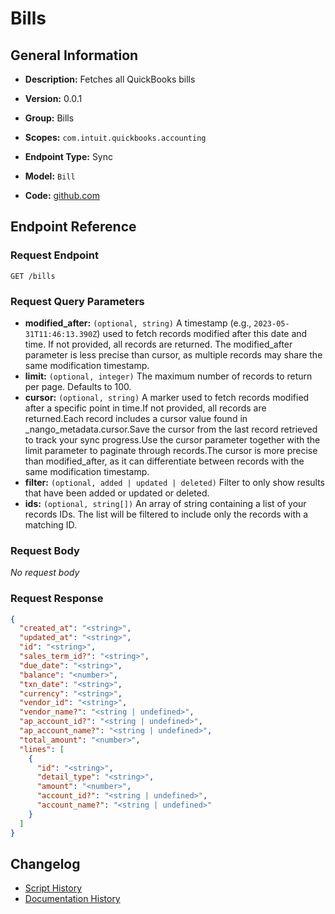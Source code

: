 <!-- BEGIN GENERATED CONTENT -->
# Bills

## General Information

- **Description:** Fetches all QuickBooks bills

- **Version:** 0.0.1
- **Group:** Bills
- **Scopes:** `com.intuit.quickbooks.accounting`
- **Endpoint Type:** Sync
- **Model:** `Bill`
- **Code:** [github.com](https://github.com/NangoHQ/integration-templates/tree/main/integrations/quickbooks/syncs/bills.ts)


## Endpoint Reference

### Request Endpoint

`GET /bills`

### Request Query Parameters

- **modified_after:** `(optional, string)` A timestamp (e.g., `2023-05-31T11:46:13.390Z`) used to fetch records modified after this date and time. If not provided, all records are returned. The modified_after parameter is less precise than cursor, as multiple records may share the same modification timestamp.
- **limit:** `(optional, integer)` The maximum number of records to return per page. Defaults to 100.
- **cursor:** `(optional, string)` A marker used to fetch records modified after a specific point in time.If not provided, all records are returned.Each record includes a cursor value found in _nango_metadata.cursor.Save the cursor from the last record retrieved to track your sync progress.Use the cursor parameter together with the limit parameter to paginate through records.The cursor is more precise than modified_after, as it can differentiate between records with the same modification timestamp.
- **filter:** `(optional, added | updated | deleted)` Filter to only show results that have been added or updated or deleted.
- **ids:** `(optional, string[])` An array of string containing a list of your records IDs. The list will be filtered to include only the records with a matching ID.

### Request Body

_No request body_

### Request Response

```json
{
  "created_at": "<string>",
  "updated_at": "<string>",
  "id": "<string>",
  "sales_term_id?": "<string>",
  "due_date": "<string>",
  "balance": "<number>",
  "txn_date": "<string>",
  "currency": "<string>",
  "vendor_id": "<string>",
  "vendor_name?": "<string | undefined>",
  "ap_account_id?": "<string | undefined>",
  "ap_account_name?": "<string | undefined>",
  "total_amount": "<number>",
  "lines": [
    {
      "id": "<string>",
      "detail_type": "<string>",
      "amount": "<number>",
      "account_id?": "<string | undefined>",
      "account_name?": "<string | undefined>"
    }
  ]
}
```

## Changelog

- [Script History](https://github.com/NangoHQ/integration-templates/commits/main/integrations/quickbooks/syncs/bills.ts)
- [Documentation History](https://github.com/NangoHQ/integration-templates/commits/main/integrations/quickbooks/syncs/bills.md)

<!-- END  GENERATED CONTENT -->

